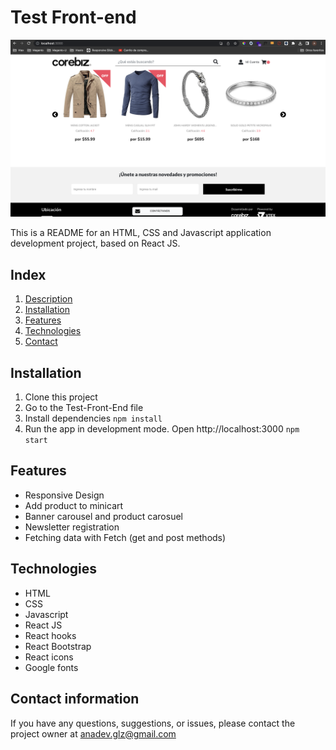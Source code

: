# Test Front-end 
![Alt text](./project.png)

This is a README for an HTML, CSS and Javascript application development project, based on React JS.

## Index

1. [Description](#TestFront-end)
2. [Installation](#Installation)
3. [Features](#Features)
3. [Technologies](#Technologies)
4. [Contact](#Contact)

## Installation

1. Clone this project
2. Go to the Test-Front-End file
3. Install dependencies `npm install`
4. Run the app in development mode. Open http://localhost:3000  `npm start`

## Features

- Responsive Design
- Add product to minicart
- Banner carousel and product carosuel
- Newsletter registration
- Fetching data with Fetch (get and post methods)

## Technologies
- HTML
- CSS
- Javascript
- React JS
- React hooks
- React Bootstrap
- React icons
- Google fonts

## Contact information
If you have any questions, suggestions, or issues, please contact the project owner at anadev.glz@gmail.com



